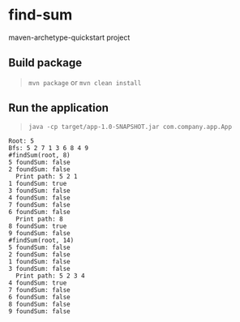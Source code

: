 # find-sum

maven-archetype-quickstart project

## Build package

> `mvn package` or `mvn clean install`

## Run the application

> `java -cp target/app-1.0-SNAPSHOT.jar com.company.app.App`

```
Root: 5
Bfs: 5 2 7 1 3 6 8 4 9 
#findSum(root, 8)
5 foundSum: false
2 foundSum: false
  Print path: 5 2 1 
1 foundSum: true
3 foundSum: false
4 foundSum: false
7 foundSum: false
6 foundSum: false
  Print path: 8 
8 foundSum: true
9 foundSum: false
#findSum(root, 14)
5 foundSum: false
2 foundSum: false
1 foundSum: false
3 foundSum: false
  Print path: 5 2 3 4 
4 foundSum: true
7 foundSum: false
6 foundSum: false
8 foundSum: false
9 foundSum: false
```
